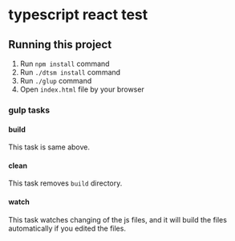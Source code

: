 # typescript react test

## Running this project

1. Run `npm install` command
1. Run `./dtsm install` command
1. Run `./glup` command
1. Open `index.html` file by your browser

### gulp tasks

#### build

This task is same above.

#### clean

This task removes `build` directory.

#### watch

This task watches changing of the js files, and it will build the files automatically if you edited the files.

